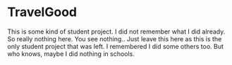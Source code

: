 # TravelGood

This is some kind of student project. I did not remember what I did already.
So really nothing here. You see nothing..
Just leave this here as this is the only student project that was left. I remembered I did some others too.
But who knows, maybe I did nothing in schools.
